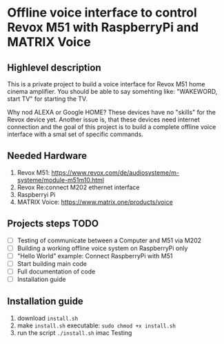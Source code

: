 # Offline voice interface to control Revox M51 with RaspberryPi and MATRIX Voice
## Highlevel description
This is a private project to build a voice interface for Revox M51 home cinema amplifier. You should be able to say somehting like: "WAKEWORD, start TV" for starting the TV.

Why nod ALEXA or Google HOME? These devices have no "skills" for the Revox device yet. Another issue is, that these devices need internet connection and the goal of this project is to build a complete offline voice interface with a smal set of specific commands.

## Needed Hardware
1. Revox M51: https://www.revox.com/de/audiosysteme/m-systeme/module-m51m10.html
2. Revox Re:connect M202 ethernet interface
3. Raspberryi Pi
4. MATRIX Voice: https://www.matrix.one/products/voice

## Projects steps TODO
- [ ] Testing of communicate between a Computer and M51 via M202
- [ ] Building a working offline voice system on RaspberryPi only
- [ ] "Hello World" example: Connect RaspberryPi with M51
- [ ] Start building main code
- [ ] Full documentation of code
- [ ] Installation guide

## Installation guide
1. download `install.sh`
2. make `install.sh` executable: `sudo chmod +x install.sh`
3. run the script `./install.sh`
imac Testing
